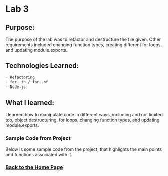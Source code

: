# Lab 3

## Purpose:
The purpose of the lab was to refactor and destructure the file given. Other requirements included changing function types, creating different for loops, and updating module.exports.

## Technologies Learned:
```markdown
- Refactoring
- for..in / for..of
- Node.js
```
## What I learned:
I learned how to manipulate code in different ways, including and not limited too, object destructuring, for loops, changing function types, and updating module.exports.

### Sample Code from Project

Below is some sample code from the project, that highlights the main points and functions associated with it. 


### [Back to the Home Page](http://uo-cit-bradyr57.github.io/bradyr57.github.io/)
